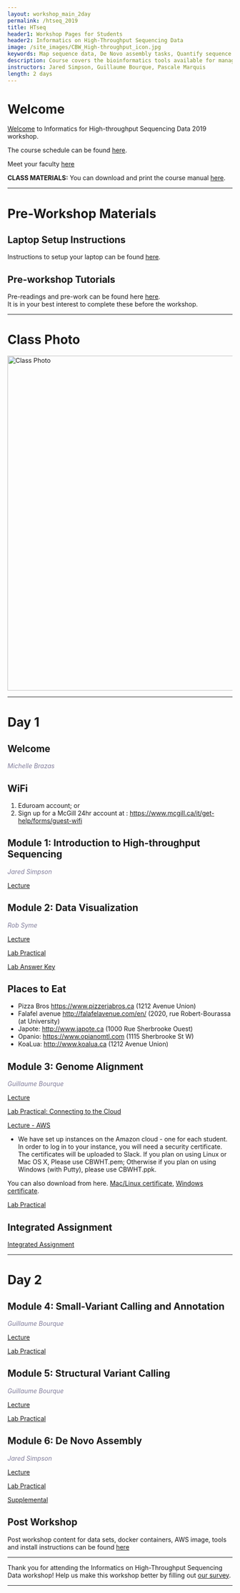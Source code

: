 ```yaml
---
layout: workshop_main_2day
permalink: /htseq_2019
title: HTseq
header1: Workshop Pages for Students
header2: Informatics on High-Throughput Sequencing Data
image: /site_images/CBW_High-throughput_icon.jpg
keywords: Map sequence data, De Novo assembly tasks, Quantify sequence data
description: Course covers the bioinformatics tools available for managing and interpreting high-throughput sequencing data, where the focus is on Illumina reads although information is applicable to all sequencer reads. 
instructors: Jared Simpson, Guillaume Bourque, Pascale Marquis
length: 2 days
---
```


# Welcome <a id="welcome"></a>

[Welcome](https://drive.google.com/a/bioinformatics.ca/file/d/11ycZOIktKiIMcSiXRPhgIOnYfMw5GPga/view?usp=sharing) to Informatics for High-throughput Sequencing Data 2019 workshop.  

The course schedule can be found [here](https://bioinformaticsdotca.github.io/htseq_2019_schedule).

Meet your faculty [here](https://drive.google.com/a/bioinformatics.ca/file/d/1vUEx9XPRKPTOrenb_6dfsbsa_j_c5XcS/view?usp=sharing)

**CLASS MATERIALS:** You can download and print the course manual [here](https://drive.google.com/a/bioinformatics.ca/file/d/1blBOuv5Ssh6NumkLdXUEzFGMUom11KgY/view?usp=sharing).  

***

# Pre-Workshop Materials <a id="preworkshop"></a>

## Laptop Setup Instructions

Instructions to setup your laptop can be found [here](https://bioinformaticsdotca.github.io/htseq_2019_installation).

## Pre-workshop Tutorials

Pre-readings and pre-work can be found here [here](https://bioinformaticsdotca.github.io/htseq_2019_prework).  
It is in your best interest to complete these before the workshop.

***

# Class Photo
 
<img src="https://github.com/bioinformaticsdotca/HTseq_2019/blob/master/ClassPhoto_HTseq2019_v2.jpg?raw=true" alt="Class Photo" width="750" />

***

# Day 1 <a id="day1"></a>

## Welcome

*<font color="#827e9c">Michelle Brazas</font>*

## WiFi  

1) Eduroam account; or    
2) Sign up for a McGill 24hr account at : https://www.mcgill.ca/it/get-help/forms/guest-wifi   

## Module 1: Introduction to High-throughput Sequencing

*<font color="#827e9c">Jared Simpson</font>* 

[Lecture](https://drive.google.com/a/bioinformatics.ca/file/d/1c9GhQEzqpxhpEg7FMjI3uG7H-s9Zf-P3/view?usp=sharing)

## Module 2: Data Visualization

*<font color="#827e9c">Rob Syme</font>* 

[Lecture](https://drive.google.com/a/bioinformatics.ca/file/d/1Hy8x5ZexnP9Wvri0vGZzHLLRiIrXU8Ia/view?usp=sharing)

[Lab Practical](https://bioinformaticsdotca.github.io/htseq_2019_module2_lab)

[Lab Answer Key](https://bioinformaticsdotca.github.io/htseq_2019_module2_lab_answers)   

## Places to Eat

- Pizza Bros https://www.pizzeriabros.ca (1212 Avenue Union)   
- Falafel avenue http://falafelavenue.com/en/ (2020, rue Robert-Bourassa (at University)   
- Japote: http://www.japote.ca (1000 Rue Sherbrooke Ouest)   
- Opanio: https://www.opianomtl.com (1115 Sherbrooke St W)   
- KoaLua: http://www.koalua.ca (1212 Avenue Union)   

## Module 3: Genome Alignment

*<font color="#827e9c">Guillaume Bourque</font>* 

[Lecture](https://drive.google.com/a/bioinformatics.ca/file/d/1APBQV9SvvU2PUiNS3o4tEBz9DAeuHNmB/view?usp=sharing)

[Lab Practical: Connecting to the Cloud](http://bioinformaticsdotca.github.io/AWS_setup)

[Lecture - AWS](https://drive.google.com/a/bioinformatics.ca/file/d/18avla7ZXf7j4zBvKYjoYiZnuf7kbPzeP/view?usp=sharing)  

* We have set up instances on the Amazon cloud - one for each student. In order to log in to your instance, you will need a security certificate. The certificates will be uploaded to Slack. If you plan on using Linux or Mac OS X, Please use CBWHT.pem; Otherwise if you plan on using Windows (with Putty), please use CBWHT.ppk.

You can also download from here. [Mac/Linux certificate](http://ht.oicrcbw.ca/private/CBWHT.pem), [Windows certificate](http://ht.oicrcbw.ca/private/CBWHT.ppk).

[Lab Practical](https://bioinformaticsdotca.github.io/htseq_2019_module3_lab)  

## Integrated Assignment

[Integrated Assignment](https://bioinformaticsdotca.github.io/htseq_2019_IA)    

***

# Day 2 <a id="day2"></a>

## Module 4: Small-Variant Calling and Annotation

*<font color="#827e9c">Guillaume Bourque</font>* 

[Lecture](https://drive.google.com/a/bioinformatics.ca/file/d/100_N2hRYbybxPx_HX7KFMvU8N7s3OfRd/view?usp=sharing)

[Lab Practical](https://bioinformaticsdotca.github.io/htseq_2019_module4_lab)  

## Module 5: Structural Variant Calling

*<font color="#827e9c">Guillaume Bourque</font>* 

[Lecture](https://drive.google.com/a/bioinformatics.ca/file/d/1foZ4PoOeID9JCCnIQhgEhsCVcKyIHZu2/view?usp=sharing)

[Lab Practical](https://bioinformaticsdotca.github.io/htseq_2019_module5_lab)  

## Module 6: De Novo Assembly

*<font color="#827e9c">Jared Simpson</font>* 

[Lecture](https://drive.google.com/a/bioinformatics.ca/file/d/1vo_LdjYgZI93tIHHzUdKbS7dU4QKEGBb/view?usp=sharing)

[Lab Practical](https://bioinformaticsdotca.github.io/htseq_2019_module6_lab)

[Supplemental](https://bioinformaticsdotca.github.io/htseq_2019_module6_lab_supplement)

## Post Workshop 

Post workshop content for data sets, docker containers, AWS image, tools and install instructions can be found [here](https://bioinformaticsdotca.github.io/htseq_2019_post-workshop)  

***

Thank you for attending the Informatics on High-Throughput Sequencing Data workshop! Help us make this workshop better by filling out [our survey]().

***



  
  
